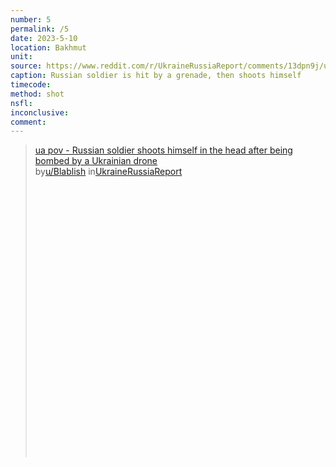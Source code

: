 ```yaml
---
number: 5
permalink: /5
date: 2023-5-10
location: Bakhmut
unit:
source: https://www.reddit.com/r/UkraineRussiaReport/comments/13dpn9j/ua_pov_russian_soldier_shoots_himself_in_the_head/
caption: Russian soldier is hit by a grenade, then shoots himself
timecode:
method: shot
nsfl:
inconclusive:
comment:
---
```

<blockquote class="reddit-embed-bq" style="height:500px" data-embed-height="568"><a href="https://www.reddit.com/r/UkraineRussiaReport/comments/13dpn9j/ua_pov_russian_soldier_shoots_himself_in_the_head/">ua pov - Russian soldier shoots himself in the head after being bombed by a Ukrainian drone</a><br> by<a href="https://www.reddit.com/user/Blablish/">u/Blablish</a> in<a href="https://www.reddit.com/r/UkraineRussiaReport/">UkraineRussiaReport</a></blockquote><script async="" src="https://embed.reddit.com/widgets.js" charset="UTF-8"></script>